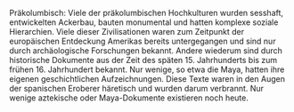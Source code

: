 Präkolumbisch: Viele der präkolumbischen Hochkulturen wurden sesshaft, entwickelten Ackerbau, bauten monumental und hatten komplexe soziale Hierarchien. Viele dieser Zivilisationen waren zum Zeitpunkt der europäischen Entdeckung Amerikas bereits untergegangen und sind nur durch archäologische Forschungen bekannt. Andere wiederum sind durch historische Dokumente aus der Zeit des späten 15. Jahrhunderts bis zum frühen 16. Jahrhundert bekannt. Nur wenige, so etwa die Maya, hatten ihre eigenen geschichtlichen Aufzeichnungen. Diese Texte waren in den Augen der spanischen Eroberer häretisch und wurden darum verbrannt. Nur wenige aztekische oder Maya-Dokumente existieren noch heute.
